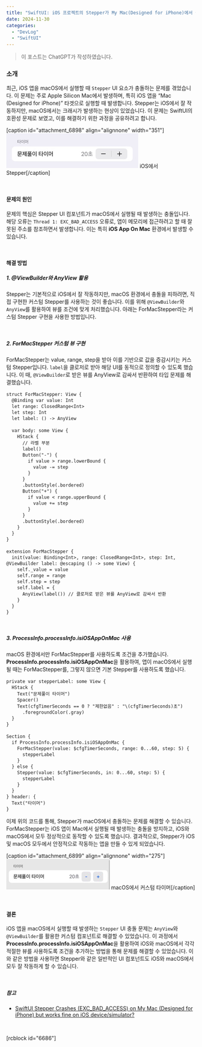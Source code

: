 ```yaml
---
title: "SwiftUI: iOS 프로젝트의 Stepper가 My Mac(Designed for iPhone)에서 실행할 때 크래시 발생하는 문제 해결 과정"
date: 2024-11-30
categories: 
  - "DevLog"
  - "SwiftUI"
---
```


> 이 포스트는 ChatGPT가 작성하였습니다.

### **소개**

최근, iOS 앱을 macOS에서 실행할 때 `Stepper` UI 요소가 충돌하는 문제를 겪었습니다. 이 문제는 주로 Apple Silicon Mac에서 발생하며, 특히 iOS 앱을 “Mac (Designed for iPhone)” 타겟으로 실행할 때 발생합니다. Stepper는 iOS에서 잘 작동하지만, macOS에서는 크래시가 발생하는 현상이 있었습니다. 이 문제는 SwiftUI의 호환성 문제로 보였고, 이를 해결하기 위한 과정을 공유하려고 합니다.

\[caption id="attachment\_6898" align="alignnone" width="351"\] ![](/assets/img/wp-content/uploads/2024/11/스크린샷-2024-11-30-오후-3.38.31.jpeg) iOS에서 Stepper\[/caption\]

 

#### **문제의 원인**

문제의 핵심은 Stepper UI 컴포넌트가 macOS에서 실행될 때 발생하는 충돌입니다. 해당 오류는 `Thread 1: EXC_BAD_ACCESS` 오류로, 앱이 메모리에 접근하려고 할 때 잘못된 주소를 참조하면서 발생합니다. 이는 특히 **iOS App On Mac** 환경에서 발생할 수 있습니다.

 

#### **해결 방법**

##### **1\. @ViewBuilder와 AnyView 활용**

Stepper는 기본적으로 iOS에서 잘 작동하지만, macOS 환경에서 충돌을 피하려면, 직접 구현한 커스텀 Stepper를 사용하는 것이 좋습니다. 이를 위해 `@ViewBuilder`와 `AnyView`를 활용하여 뷰를 조건에 맞게 처리했습니다. 아래는 ForMacStepper라는 커스텀 Stepper 구현을 사용한 방법입니다.

 

##### **2\. ForMacStepper 커스텀 뷰 구현**

ForMacStepper는 value, range, step을 받아 이를 기반으로 값을 증감시키는 커스텀 Stepper입니다. `label`을 클로저로 받아 해당 UI를 동적으로 정의할 수 있도록 했습니다. 이 때, `@ViewBuilder`로 받은 뷰를 AnyView로 감싸서 반환하여 타입 문제를 해결했습니다.

```
struct ForMacStepper: View {
  @Binding var value: Int
  let range: ClosedRange<Int>
  let step: Int
  let label: () -> AnyView
  
  var body: some View {
    HStack {
      // 라벨 부분
      label()
      Button("-") {
        if value > range.lowerBound {
          value -= step
        }
      }
      .buttonStyle(.bordered)
      Button("+") {
        if value < range.upperBound {
          value += step
        }
      }
      .buttonStyle(.bordered)
    }
  }
}

extension ForMacStepper {
  init(value: Binding<Int>, range: ClosedRange<Int>, step: Int, @ViewBuilder label: @escaping () -> some View) {
    self._value = value
    self.range = range
    self.step = step
    self.label = {
      AnyView(label()) // 클로저로 받은 뷰를 AnyView로 감싸서 반환
    }
  }
}
```

 

##### **3\. ProcessInfo.processInfo.isiOSAppOnMac 사용**

macOS 환경에서만 ForMacStepper를 사용하도록 조건을 추가했습니다. **ProcessInfo.processInfo.isiOSAppOnMac**을 활용하여, 앱이 macOS에서 실행될 때는 ForMacStepper를, 그렇지 않으면 기본 Stepper를 사용하도록 했습니다.

```
private var stepperLabel: some View {
  HStack {
    Text("문제풀이 타이머")
    Spacer()
    Text(cfgTimerSeconds == 0 ? "제한없음" : "\(cfgTimerSeconds)초")
      .foregroundColor(.gray)
  }
}

Section {
  if ProcessInfo.processInfo.isiOSAppOnMac {
    ForMacStepper(value: $cfgTimerSeconds, range: 0...60, step: 5) {
      stepperLabel
    }
  } else {
    Stepper(value: $cfgTimerSeconds, in: 0...60, step: 5) {
      stepperLabel
    }
  }
} header: {
  Text("타이머")
}
```

이제 위의 코드를 통해, Stepper가 macOS에서 충돌하는 문제를 해결할 수 있습니다. ForMacStepper는 iOS 앱이 Mac에서 실행될 때 발생하는 충돌을 방지하고, iOS와 macOS에서 모두 정상적으로 동작할 수 있도록 했습니다. 결과적으로, Stepper가 iOS 및 macOS 모두에서 안정적으로 작동하는 앱을 만들 수 있게 되었습니다.

\[caption id="attachment\_6899" align="alignnone" width="275"\] ![](/assets/img/wp-content/uploads/2024/11/스크린샷-2024-11-30-오후-3.41.17-복사본.jpg) macOS에서 커스텀 타이머\[/caption\]

 

#### **결론**

iOS 앱을 macOS에서 실행할 때 발생하는 `Stepper` UI 충돌 문제는 `AnyView`와 `@ViewBuilder`를 활용한 커스텀 컴포넌트로 해결할 수 있었습니다. 이 과정에서 **ProcessInfo.processInfo.isiOSAppOnMac**을 활용하여 iOS와 macOS에서 각각 적절한 뷰를 사용하도록 조건을 추가하는 방법을 통해 문제를 해결할 수 있었습니다. 이와 같은 방법을 사용하면 Stepper와 같은 일반적인 UI 컴포넌트도 iOS와 macOS에서 모두 잘 작동하게 할 수 있습니다.

 

##### **참고**

- [SwiftUI Stepper Crashes (EXC\_BAD\_ACCESS) on My Mac (Designed for iPhone) but works fine on iOS device/simulator?](https://forums.developer.apple.com/forums/thread/730554) 

 

\[rcblock id="6686"\]
